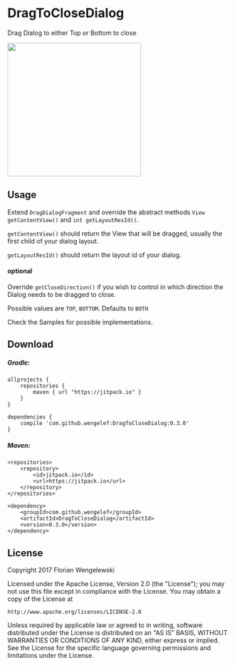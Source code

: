 # DragToCloseDialog

Drag Dialog to either Top or Bottom to close

<img src="https://cloud.githubusercontent.com/assets/12090174/22176693/46d63a20-e010-11e6-9dfc-950e038d1f80.gif" width=300></img>

## Usage

Extend ``DragDialogFragment`` and override the abstract methods ``View getContentView()`` and ``int getLayoutResId()``.

``getContentView()`` should return the View that will be dragged, usually the first child of your dialog layout.

``getLayoutResId()`` should return the layout id of your dialog.

#### optional
Override ``getCloseDirection()`` if you wish to control in which direction the Dialog needs to be dragged to close.

Possible values are ``TOP``, ``BOTTOM``. Defaults to ``BOTH``

Check the Samples for possible implementations.
## Download

##### Gradle:

```
allprojects {
    repositories {
        maven { url "https://jitpack.io" }
    }
}
```

```
dependencies {
    compile 'com.github.wengelef:DragToCloseDialog:0.3.0'
}
```

##### Maven:

```
<repositories>
    <repository>
        <id>jitpack.io</id>
        <url>https://jitpack.io</url>
    </repository>
</repositories>
```

```
<dependency>
    <groupId>com.github.wengelef</groupId>
    <artifactId>DragToCloseDialog</artifactId>
    <version>0.3.0</version>
</dependency>
```

## License

Copyright 2017 Florian Wengelewski

Licensed under the Apache License, Version 2.0 (the "License");
you may not use this file except in compliance with the License.
You may obtain a copy of the License at

    http://www.apache.org/licenses/LICENSE-2.0

Unless required by applicable law or agreed to in writing, software
distributed under the License is distributed on an "AS IS" BASIS,
WITHOUT WARRANTIES OR CONDITIONS OF ANY KIND, either express or implied.
See the License for the specific language governing permissions and
limitations under the License.
